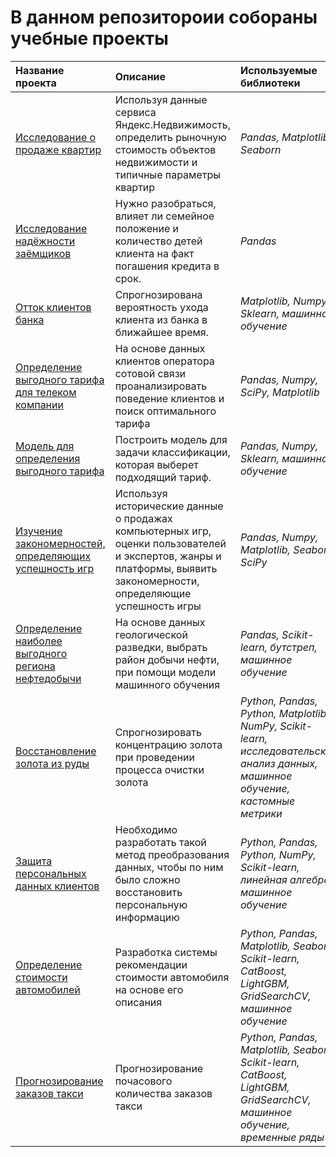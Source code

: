 # В данном репозитороии собораны учебные проекты

| Название проекта | Описание | Используемые библиотеки | 
| :---------------------- | :---------------------- | :---------------------- |
| [Исследование о продаже квартир](https://github.com/VlaTz/My_study_projects/tree/main/apartments_for_sale) | Используя данные сервиса Яндекс.Недвижимость, определить рыночную стоимость объектов недвижимости и типичные параметры квартир| *Pandas, Matplotlib, Seaborn* |
|[Исследование надёжности заёмщиков](https://github.com/VlaTz/My_study_projects/tree/main/borrower_research)|Нужно разобраться, влияет ли семейное положение и количество детей клиента на факт погашения кредита в срок.|*Pandas*|
|[Отток клиентов банка](https://github.com/VlaTz/My_study_projects/tree/main/customer_outflow)|Спрогнозирована вероятность ухода клиента из банка в ближайшее время.| *Matplotlib, Numpy, Sklearn, машинное обучение*|
|[Определение выгодного тарифа для телеком компании](https://github.com/VlaTz/My_study_projects/tree/main/tariff_definition)|На основе данных клиентов оператора сотовой связи проанализировать поведение клиентов и поиск оптимального тарифа|*Pandas, Numpy, SciPy, Matplotlib*|
|[Модель для определения выгодного тарифа](https://github.com/VlaTz/My_study_projects/tree/main/recommendation_of_tariffs)|Построить модель для задачи классификации, которая выберет подходящий тариф.|*Pandas, Numpy, Sklearn, машинное обучение*|
|[Изучение закономерностей, определяющих успешность игр](https://github.com/VlaTz/My_study_projects/tree/main/the_success_of_the_game)|Используя исторические данные о продажах компьютерных игр, оценки пользователей и экспертов, жанры и платформы, выявить закономерности, определяющие успешность игры|*Pandas, Numpy, Matplotlib, Seaborn, SciPy*|
|[Определение наиболее выгодного региона нефтедобычи](https://github.com/VlaTz/My_study_projects/tree/main/location_for_the_boreholes)|На основе данных геологической разведки, выбрать район добычи нефти, при помощи модели машинного обучения|*Pandas, Scikit-learn, бутстреп, машинное обучение*|
|[Восстановление золота из руды](https://github.com/VlaTz/My_study_projects/tree/main/gold_recovery)|Спрогнозировать концентрацию золота при проведении процесса очистки золота|*Python, Pandas, Python, Matplotlib, NumPy, Scikit-learn, исследовательский анализ данных, машинное обучение, кастомные метрики*|
|[Защита персональных данных клиентов](https://github.com/VlaTz/My_study_projects/tree/main/Protection%20of%20personal%20data)|Необходимо разработать такой метод преобразования данных, чтобы по ним было сложно восстановить персональную информацию|*Python, Pandas, Python, NumPy, Scikit-learn, линейная алгебра, машинное обучение*|
|[Определение стоимости автомобилей](https://github.com/VlaTz/My_study_projects/tree/main/determining_the_cost%20of_cars)|Разработка системы рекомендации стоимости автомобиля на основе его описания|*Python, Pandas, Matplotlib, Seaborn, Scikit-learn, CatBoost, LightGBM, GridSearchCV, машинное обучение*|
|[Прогнозирование заказов такси](https://github.com/VlaTz/My_study_projects/tree/main/forecasting_taxi_orders)|Прогнозирование почасового количества заказов такси|*Python, Pandas, Matplotlib, Seaborn, Scikit-learn, CatBoost, LightGBM, GridSearchCV, машинное обучение, временные ряды*|


